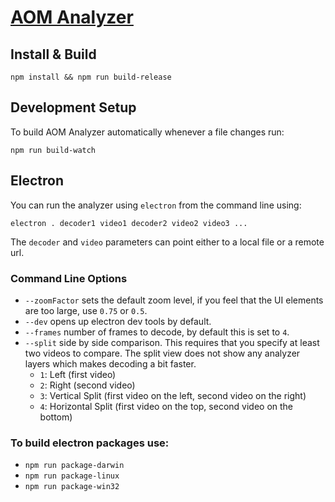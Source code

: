 # [AOM Analyzer](http://aomanalyzer.org)

## Install & Build

```
npm install && npm run build-release
```

## Development Setup

To build AOM Analyzer automatically whenever a file changes run:

```
npm run build-watch
```

## Electron

You can run the analyzer using `electron` from the command line using:

```
electron . decoder1 video1 decoder2 video2 video3 ...
```

The `decoder` and `video` parameters can point either to a local file or a remote url.

### Command Line Options

- `--zoomFactor` sets the default zoom level, if you feel that the UI elements are too large, use `0.75` or `0.5`.
- `--dev` opens up electron dev tools by default.
- `--frames` number of frames to decode, by default this is set to `4`.
- `--split` side by side comparison. This requires that you specify at least two videos to compare. The split view does not show any analyzer layers which makes decoding a bit faster.
  - `1`: Left (first video)
  - `2`: Right (second video)
  - `3`: Vertical Split (first video on the left, second video on the right)
  - `4`: Horizontal Split (first video on the top, second video on the bottom)

### To build electron packages use:

- `npm run package-darwin`
- `npm run package-linux`
- `npm run package-win32`